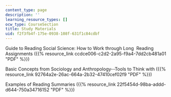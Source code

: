 ```yaml
---
content_type: page
description: ''
learning_resource_types: []
ocw_type: CourseSection
title: Study Materials
uid: f2f3fb4f-175e-0938-108f-631f1c84cdbf
---
```


Guide to Reading Social Science: How to Work through Long  Reading Assignments ({{% resource_link ccdce006-c2d2-2a95-f9a4-7dd2cb481a01 "PDF" %}})

Basic Concepts from Sociology and Anthropology--Tools to Think with ({{% resource_link 92764a2e-26ac-664a-2b32-47410cef02f9 "PDF" %}})

Examples of Reading Summaries ({{% resource_link 22f5454d-98ba-addd-d644-750a34716152 "PDF" %}})